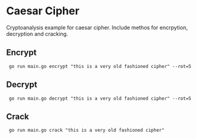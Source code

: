 # Caesar Cipher

Cryptoanalysis example for caesar cipher. Include methos for encrpytion, decryption and cracking.

## Encrypt

```golagn
 go run main.go encrypt "this is a very old fashioned cipher" --rot=5
```

## Decrypt

```golagn
 go run main.go decrypt "this is a very old fashioned cipher" --rot=5
```

## Crack

```golagn
 go run main.go crack "this is a very old fashioned cipher"
```

